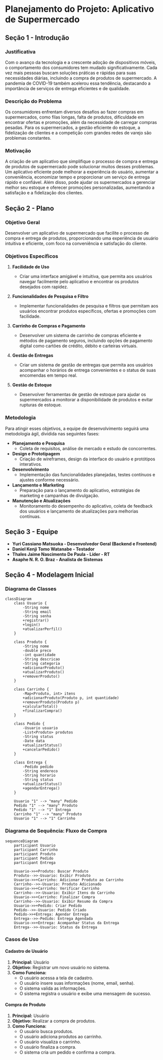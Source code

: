 # Planejamento do Projeto: Aplicativo de Supermercado

## Seção 1 - Introdução

### Justificativa
Com o avanço da tecnologia e a crescente adoção de dispositivos móveis, o comportamento dos consumidores tem mudado significativamente. Cada vez mais pessoas buscam soluções práticas e rápidas para suas necessidades diárias, incluindo a compra de produtos de supermercado. A pandemia de COVID-19 também acelerou essa tendência, destacando a importância de serviços de entrega eficientes e de qualidade.

### Descrição do Problema
Os consumidores enfrentam diversos desafios ao fazer compras em supermercados, como filas longas, falta de produtos, dificuldade em encontrar ofertas e promoções, além da necessidade de carregar compras pesadas. Para os supermercados, a gestão eficiente do estoque, a fidelização de clientes e a competição com grandes redes de varejo são problemas constantes.

### Motivação
A criação de um aplicativo que simplifique o processo de compra e entrega de produtos de supermercado pode solucionar muitos desses problemas. Um aplicativo eficiente pode melhorar a experiência do usuário, aumentar a conveniência, economizar tempo e proporcionar um serviço de entrega rápido e confiável. Além disso, pode ajudar os supermercados a gerenciar melhor seu estoque e oferecer promoções personalizadas, aumentando a satisfação e a fidelização dos clientes.

## Seção 2 - Plano

### Objetivo Geral
Desenvolver um aplicativo de supermercado que facilite o processo de compra e entrega de produtos, proporcionando uma experiência de usuário intuitiva e eficiente, com foco na conveniência e satisfação do cliente.

### Objetivos Específicos
1. **Facilidade de Uso**
   - Criar uma interface amigável e intuitiva, que permita aos usuários navegar facilmente pelo aplicativo e encontrar os produtos desejados com rapidez.
   
2. **Funcionalidades de Pesquisa e Filtro**
   - Implementar funcionalidades de pesquisa e filtros que permitam aos usuários encontrar produtos específicos, ofertas e promoções com facilidade.
   
3. **Carrinho de Compras e Pagamento**
   - Desenvolver um sistema de carrinho de compras eficiente e métodos de pagamento seguros, incluindo opções de pagamento digital como cartões de crédito, débito e carteiras virtuais.
   
4. **Gestão de Entregas**
   - Criar um sistema de gestão de entregas que permita aos usuários acompanhar o horários de entrega convenientes e o status de suas encomendas em tempo real.

5. **Gestão de Estoque**
   - Desenvolver ferramentas de gestão de estoque para ajudar os supermercados a monitorar a disponibilidade de produtos e evitar rupturas de estoque.

### Metodologia
Para atingir esses objetivos, a equipe de desenvolvimento seguirá uma metodologia ágil, dividida nas seguintes fases:
- **Planejamento e Pesquisa**
  - Coleta de requisitos, análise de mercado e estudo de concorrentes.
- **Design e Prototipagem**
  - Criação de wireframes, design da interface do usuário e protótipos interativos.
- **Desenvolvimento**
  - Implementação das funcionalidades planejadas, testes contínuos e ajustes conforme necessário.
- **Lançamento e Marketing**
  - Preparação para o lançamento do aplicativo, estratégias de marketing e campanhas de divulgação.
- **Manutenção e Atualizações**
  - Monitoramento do desempenho do aplicativo, coleta de feedback dos usuários e lançamento de atualizações para melhorias contínuas.

## Seção 3 - Equipe

- **Yuri Cassiano Matsuoka - Desenvolvedor Geral (Backend e Frontend)**
- **Daniel Kenji Tomo Watanabe - Testador**
- **Thales Jaime Nascimento De Paula - Líder - RT**
- **Asaphe N. R. O. Braz - Analista de Sistemas**

## Seção 4 - Modelagem Inicial

### Diagrama de Classes
```mermaid
classDiagram
    class Usuario {
        -String nome
        -String email
        -String senha
        +registrar()
        +login()
        +atualizarPerfil()
    }

    class Produto {
        -String nome
        -double preco
        -int quantidade
        -String descricao
        -String categoria
        +adicionarProduto()
        +atualizarProduto()
        +removerProduto()
    }

    class Carrinho {
        -Map<Produto, int> itens
        +adicionarProduto(Produto p, int quantidade)
        +removerProduto(Produto p)
        +calcularTotal()
        +finalizarCompra()
    }

    class Pedido {
        -Usuario usuario
        -List<Produto> produtos
        -String status
        -Date data
        +atualizarStatus()
        +cancelarPedido()
    }

    class Entrega {
        -Pedido pedido
        -String endereco
        -String horario
        -String status
        +atualizarStatus()
        +agendarEntrega()
    }

    Usuario "1" --> "many" Pedido
    Pedido "1" --> "many" Produto
    Pedido "1" --> "1" Entrega
    Carrinho "1" --> "many" Produto
    Usuario "1" --> "1" Carrinho
```

### Diagrama de Sequência: Fluxo de Compra
```mermaid
sequenceDiagram
    participant Usuario
    participant Carrinho
    participant Produto
    participant Pedido
    participant Entrega

    Usuario->>+Produto: Buscar Produto
    Produto-->>-Usuario: Exibir Produto
    Usuario->>+Carrinho: Adicionar Produto ao Carrinho
    Carrinho-->>-Usuario: Produto Adicionado
    Usuario->>+Carrinho: Verificar Carrinho
    Carrinho-->>-Usuario: Exibir Itens do Carrinho
    Usuario->>+Carrinho: Finalizar Compra
    Carrinho-->>-Usuario: Exibir Resumo da Compra
    Usuario->>+Pedido: Criar Pedido
    Pedido-->>-Usuario: Pedido Criado
    Pedido->>+Entrega: Agendar Entrega
    Entrega-->>-Pedido: Entrega Agendada
    Usuario->>+Entrega: Acompanhar Status da Entrega
    Entrega-->>-Usuario: Status da Entrega
```

### Casos de Uso
#### Cadastro de Usuário
1. **Principal:** Usuário
2. **Objetivo:** Registrar um novo usuário no sistema.
3. **Como Funciona:**
   - O usuário acessa a tela de cadastro.
   - O usuário insere suas informações (nome, email, senha).
   - O sistema valida as informações.
   - O sistema registra o usuário e exibe uma mensagem de sucesso.

#### Compra de Produto
1. **Principal:** Usuário
2. **Objetivo:** Realizar a compra de produtos.
3. **Como Funciona:**
   - O usuário busca produtos.
   - O usuário adiciona produtos ao carrinho.
   - O usuário visualiza o carrinho.
   - O usuário finaliza a compra.
   - O sistema cria um pedido e confirma a compra.
